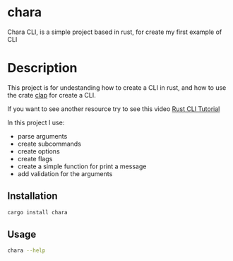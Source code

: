 # chara

Chara CLI, is a simple project based in rust, for create my first example of CLI

# Description

This project is for undestanding how to create a CLI in rust, and how to use the crate [clap](https://crates.io/crates/clap) for create a CLI.

If you want to see another resource try to see this video [Rust CLI Tutorial](https://www.youtube.com/watch?v=lFhQpVbXPtY&ab_channel=LearnWithJason)

In this project I use:

- parse arguments
- create subcommands
- create options
- create flags
- create a simple function for print a message
- add validation for the arguments

## Installation

```bash
cargo install chara
```

## Usage

```bash
chara --help
```
